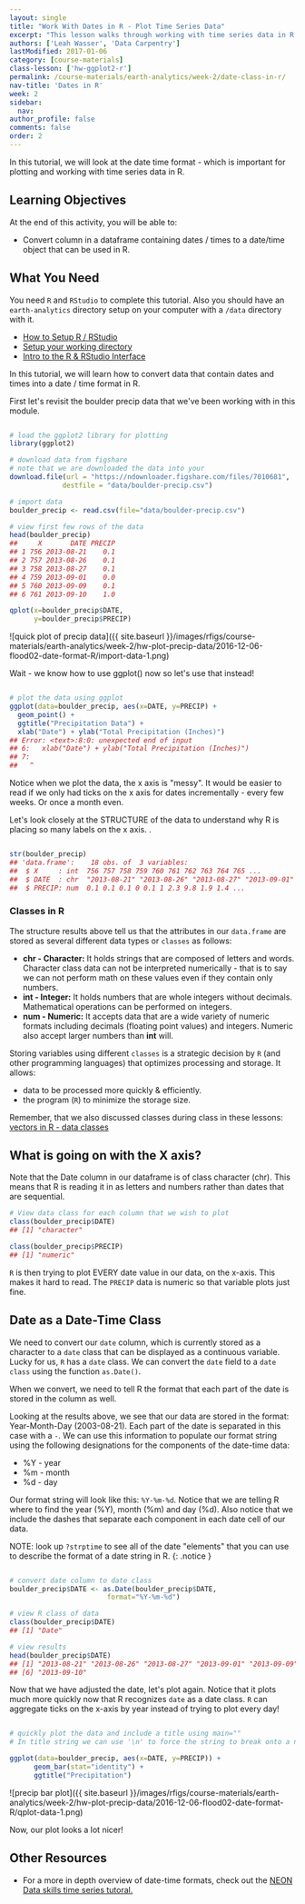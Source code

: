 ```yaml
---
layout: single
title: "Work With Dates in R - Plot Time Series Data"
excerpt: "This lesson walks through working with time series data in R. you will learn how to convert a data field to a date class that R can understand as a date/time element."
authors: ['Leah Wasser', 'Data Carpentry']
lastModified: 2017-01-06
category: [course-materials]
class-lesson: ['hw-ggplot2-r']
permalink: /course-materials/earth-analytics/week-2/date-class-in-r/
nav-title: 'Dates in R'
week: 2
sidebar:
  nav:
author_profile: false
comments: false
order: 2
---
```


In this tutorial, we will look at the date time format - which is important for
plotting and working with time series data in R.

<div class='notice--success' markdown="1">

## <i class="fa fa-graduation-cap" aria-hidden="true"></i> Learning Objectives

At the end of this activity, you will be able to:

* Convert column in a dataframe containing dates / times to a date/time object that can be used in R.

## <i class="fa fa-check-square-o fa-2" aria-hidden="true"></i> What You Need

You need `R` and `RStudio` to complete this tutorial. Also you should have
an `earth-analytics` directory setup on your computer with a `/data`
directory with it.

* [How to Setup R / RStudio](/course-materials/earth-analytics/week-1/setup-r-rstudio/)
* [Setup your working directory](/course-materials/earth-analytics/week-1/setup-working-directory/)
* [Intro to the R & RStudio Interface](/course-materials/earth-analytics/week-1/intro-to-r-and-rstudio)

</div>


In this tutorial, we will learn how to convert data that contain dates and times
into a date / time format in R.

First let's revisit the boulder precip data that we've been working with in
this module.


```r

# load the ggplot2 library for plotting
library(ggplot2)

# download data from figshare
# note that we are downloaded the data into your
download.file(url = "https://ndownloader.figshare.com/files/7010681",
             destfile = "data/boulder-precip.csv")

# import data
boulder_precip <- read.csv(file="data/boulder-precip.csv")

# view first few rows of the data
head(boulder_precip)
##     X       DATE PRECIP
## 1 756 2013-08-21    0.1
## 2 757 2013-08-26    0.1
## 3 758 2013-08-27    0.1
## 4 759 2013-09-01    0.0
## 5 760 2013-09-09    0.1
## 6 761 2013-09-10    1.0

qplot(x=boulder_precip$DATE,
      y=boulder_precip$PRECIP)
```

![quick plot of precip data]({{ site.baseurl }}/images/rfigs/course-materials/earth-analytics/week-2/hw-plot-precip-data/2016-12-06-flood02-date-format-R/import-data-1.png)

Wait - we know how to use ggplot() now so let's use that instead!


```r

# plot the data using ggplot
ggplot(data=boulder_precip, aes(x=DATE, y=PRECIP) +
  geom_point() +
  ggtitle("Precipitation Data") +
  xlab("Date") + ylab("Total Precipitation (Inches)")
## Error: <text>:8:0: unexpected end of input
## 6:   xlab("Date") + ylab("Total Precipitation (Inches)")
## 7: 
##   ^
```
Notice when we plot the data, the x axis is "messy". It would be easier to read
if we only had ticks on the x axis for dates incrementally - every few weeks. Or
once a month even.

Let's look closely at the STRUCTURE of the data to understand why R is placing
so many labels on the x axis.
.


```r

str(boulder_precip)
## 'data.frame':	18 obs. of  3 variables:
##  $ X     : int  756 757 758 759 760 761 762 763 764 765 ...
##  $ DATE  : chr  "2013-08-21" "2013-08-26" "2013-08-27" "2013-09-01" ...
##  $ PRECIP: num  0.1 0.1 0.1 0 0.1 1 2.3 9.8 1.9 1.4 ...
```


### Classes in R

The structure results above tell us that the attributes in our `data.frame`
are stored as several different data types or `classes` as follows:

* **chr - Character:** It holds strings that are composed of letters and
words. Character class data can not be interpreted numerically - that is to say
we can not perform math on these values even if they contain only numbers.
* **int - Integer:**  It holds numbers that are whole integers without decimals.
Mathematical operations can be performed on integers.
* **num - Numeric:**  It accepts data that are a wide variety of numeric formats
including decimals (floating point values) and integers. Numeric also accept
larger numbers than **int** will.

Storing
variables using different `classes` is a strategic decision by `R` (and
other programming languages) that optimizes processing and storage. It allows:

* data to be processed more quickly & efficiently.
* the program (`R`) to minimize the storage size.

Remember, that we also discussed classes during class in these lessons: [vectors in R - data classes](/course-materials/earth-analytics/week-2/work-with-data-types-r/)

## What is going on with the X axis?

Note that the Date column in our dataframe is of class character (chr). This
means that R  is reading it in as letters and numbers rather than dates that
are sequential.


```r
# View data class for each column that we wish to plot
class(boulder_precip$DATE)
## [1] "character"

class(boulder_precip$PRECIP)
## [1] "numeric"
```

`R` is then trying to plot EVERY date value in our data, on
the x-axis. This makes it hard to read. The `PRECIP` data is numeric so that
variable plots just fine.

## Date as a Date-Time Class

We need to convert our `date` column, which is currently stored as a character
to a `date` class that can be displayed as a continuous variable. Lucky
for us, `R` has a `date` class.  We can convert the `date` field to a `date class`
using the function `as.Date()`.

When we convert, we need to tell R the format that each part of the date is
stored in the column as well.

Looking at the results above, we see that our data are stored in the format:
Year-Month-Day (2003-08-21). Each part of the date is separated in this case with
a `-`. We can use this information to populate our format
string using the following designations for the components of the date-time data:

* %Y - year
* %m - month
* %d - day

Our format string will look like this: `%Y-%m-%d`. Notice that we are telling
R where to find the year (%Y), month (%m) and day (%d). Also notice that we
include the dashes that separate each component in each date cell of our data.

NOTE: look up `?strptime` to see all of the date "elements" that you can use to
describe the format of a date string in R.
{: .notice }



```r

# convert date column to date class
boulder_precip$DATE <- as.Date(boulder_precip$DATE,
                        format="%Y-%m-%d")

# view R class of data
class(boulder_precip$DATE)
## [1] "Date"

# view results
head(boulder_precip$DATE)
## [1] "2013-08-21" "2013-08-26" "2013-08-27" "2013-09-01" "2013-09-09"
## [6] "2013-09-10"
```

Now that we have adjusted the date, let's plot again. Notice that it plots
much more quickly now that R recognizes `date` as a date class. `R` can
aggregate ticks on the x-axis by year instead of trying to plot every day!


```r

# quickly plot the data and include a title using main=""
# In title string we can use '\n' to force the string to break onto a new line

ggplot(data=boulder_precip, aes(x=DATE, y=PRECIP)) +
      geom_bar(stat="identity") +
      ggtitle("Precipitation")
```

![precip bar plot]({{ site.baseurl }}/images/rfigs/course-materials/earth-analytics/week-2/hw-plot-precip-data/2016-12-06-flood02-date-format-R/qplot-data-1.png)


Now, our plot looks a lot nicer!

<div class="notice--info" markdown="1">

## Other Resources
* For a more in depth overview of date-time formats, check out the
<a href="http://neondataskills.org/R/time-series-convert-date-time-class-POSIX/" target="_blank">NEON Data skills time series tutoral.</a>
</div>
